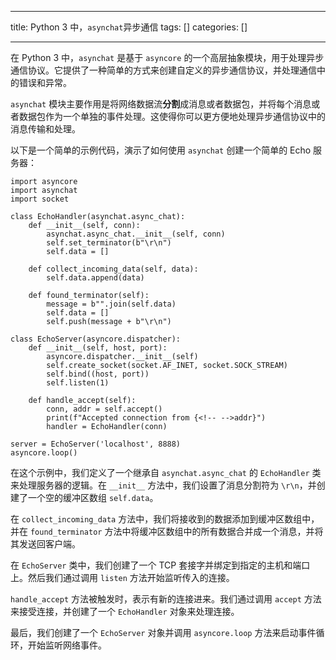 
--- 
title:  Python 3 中，`asynchat`异步通信 
tags: []
categories: [] 

---
在 Python 3 中，`asynchat` 是基于 `asyncore` 的一个高层抽象模块，用于处理异步通信协议。它提供了一种简单的方式来创建自定义的异步通信协议，并处理通信中的错误和异常。

`asynchat` 模块主要作用是将网络数据流**分割**成消息或者数据包，并将每个消息或者数据包作为一个单独的事件处理。这使得你可以更方便地处理异步通信协议中的消息传输和处理。

以下是一个简单的示例代码，演示了如何使用 `asynchat` 创建一个简单的 Echo 服务器：

```
import asyncore
import asynchat
import socket

class EchoHandler(asynchat.async_chat):
    def __init__(self, conn):
        asynchat.async_chat.__init__(self, conn)
        self.set_terminator(b"\r\n")
        self.data = []

    def collect_incoming_data(self, data):
        self.data.append(data)

    def found_terminator(self):
        message = b"".join(self.data)
        self.data = []
        self.push(message + b"\r\n")

class EchoServer(asyncore.dispatcher):
    def __init__(self, host, port):
        asyncore.dispatcher.__init__(self)
        self.create_socket(socket.AF_INET, socket.SOCK_STREAM)
        self.bind((host, port))
        self.listen(1)

    def handle_accept(self):
        conn, addr = self.accept()
        print(f"Accepted connection from {<!-- -->addr}")
        handler = EchoHandler(conn)

server = EchoServer('localhost', 8888)
asyncore.loop()

```

在这个示例中，我们定义了一个继承自 `asynchat.async_chat` 的 `EchoHandler` 类来处理服务器的逻辑。在 `__init__` 方法中，我们设置了消息分割符为 `\r\n`，并创建了一个空的缓冲区数组 `self.data`。

在 `collect_incoming_data` 方法中，我们将接收到的数据添加到缓冲区数组中，并在 `found_terminator` 方法中将缓冲区数组中的所有数据合并成一个消息，并将其发送回客户端。

在 `EchoServer` 类中，我们创建了一个 TCP 套接字并绑定到指定的主机和端口上。然后我们通过调用 `listen` 方法开始监听传入的连接。

`handle_accept` 方法被触发时，表示有新的连接进来。我们通过调用 `accept` 方法来接受连接，并创建了一个 `EchoHandler` 对象来处理连接。

最后，我们创建了一个 `EchoServer` 对象并调用 `asyncore.loop` 方法来启动事件循环，开始监听网络事件。


